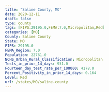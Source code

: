 ```yaml
---
title: "Saline County, MO"
date: 2020-12-11
draft: false
type: county
tags: [FIPS:29195.0,FEMA:7.0,Micropolitan,Red]
categories: [MO]
County: Saline County
State: MO
FIPS: 29195.0
FEMA_Region: 7.0
Population: 22761.0
NCHS_Urban_Rural_Classification: Micropolitan
Tests_in_prior_14_days: 951.0
Fourteen_day_test_rate_per_100000: 4178.0
Percent_Positivity_in_prior_14_days: 0.164
Level: Red
url: /states/MO/saline-county
---
```



